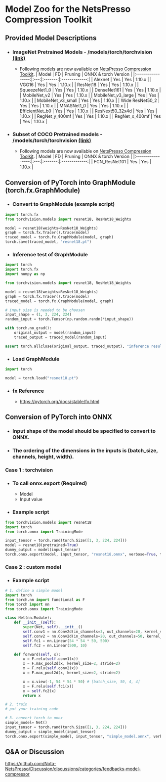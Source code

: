 # Model Zoo for the NetsPresso Compression Toolkit
## Provided Model Descriptions
* ### ImageNet Pretrained Models - /models/torch/torchvision [(link)](https://pytorch.org/vision/0.8/models.html#classification)
  * Following models are now available on [NetsPresso Compression Toolkit](https://compression.netspresso.ai/).
    |       Model       |  FD | Pruning |   ONNX & torch Version    |
    |:-----------------:|:---:|:-------:|:-------------:|
    |      Alexnet      | Yes |   Yes   | 1.10.x        |
    |       VGG16       | Yes |   Yes   | 1.10.x        |
    |      ResNet18     | Yes |   Yes   | 1.10.x        |
    |   SqueezeNet1_0   | Yes |   Yes   | 1.10.x        |
    |    DenseNet161    | Yes |   Yes   | 1.10.x        |
    |     MobileNet_v2    | Yes |   Yes   | 1.10.x        |
    |    MobileNet_v3_large    | Yes |   Yes   | 1.10.x        |
    |    MobileNet_v3_small    | Yes |   Yes   | 1.10.x        |
    |     Wide ResNet50_2     | Yes |   Yes   | 1.10.x        |
    |    MNASNet1_0    | Yes |   Yes   | 1.10.x        |
    |    EfficientNet_b0    | Yes |   Yes   | 1.10.x        |
    |    ResNext50_32x4d    | Yes |   Yes   | 1.10.x        |
    |    RegNet_y_400mf    | Yes |   Yes   | 1.10.x        |
    | RegNet_x_400mf | Yes |   Yes   | 1.10.x        |
* ### Subset of COCO Pretrained models - /models/torch/torchvision [(link)](https://pytorch.org/vision/0.8/models.html#semantic-segmentation)
  * Following models are now available on [NetsPresso Compression Toolkit](https://compression.netspresso.ai/).
    |       Model       |  FD | Pruning |   ONNX & torch Version    |
    |:-----------------:|:---:|:-------:|:-------------:|
    | FCN_ResNet101 | Yes | Yes | 1.10.x        |



## Conversion of PyTorch into GraphModule (torch.fx.GraphModule)

* ### Convert to GraphModule (example script)

```python
import torch.fx
from torchvision.models import resnet18, ResNet18_Weights

model = resnet18(weights=ResNet18_Weights)
graph = torch.fx.Tracer().trace(model)
traced_model = torch.fx.GraphModule(model, graph)
torch.save(traced_model, "resnet18.pt")
```



* ### Inference test of GraphModule

```python
import torch
import torch.fx
import numpy as np

from torchvision.models import resnet18, ResNet18_Weights

model = resnet18(weights=ResNet18_Weights)
graph = torch.fx.Tracer().trace(model)
traced_model = torch.fx.GraphModule(model, graph)

# input size is needed to be choosen
input_shape = (1, 3, 224, 224)
random_input = torch.Tensor(np.random.randn(*input_shape))

with torch.no_grad():
    original_output = model(random_input)
    traced_output = traced_model(random_input)

assert torch.allclose(original_output, traced_output), "inference result is not equal!"
```



* ### Load GraphModule
```python
import torch

model = torch.load("resnet18.pt")

```


* ### fx Reference

  - https://pytorch.org/docs/stable/fx.html




## Conversion of PyTorch into ONNX

* ### Input shape of the model should be specified to convert to ONNX.
* ### The ordering of the dimensions in the inputs is **(batch_size, channels, height, width)**.

### **Case 1 : torchvision**

* ### To call onnx.export (Required)
  * Model
  * Input value



* ### Example script
```python
from torchvision.models import resnet18
import torch
from torch.onnx import TrainingMode

input_tensor = torch.rand(torch.Size([1, 3, 224, 224]))
model = resnet18(pretrained=True)
dummy_output = model(input_tensor)
torch.onnx.export(model, input_tensor, "resnet18.onnx", verbose=True, training=TrainingMode.TRAINING)
```


### **Case 2 : custom model**

* ### Example script
```python
# 1. define a simple model
import torch
from torch.nn import functional as F
from torch import nn
from torch.onnx import TrainingMode

class Net(nn.Module):
    def __init__(self):
        super(Net, self).__init__()
        self.conv1 = nn.Conv2d(in_channels=3, out_channels=20, kernel_size=3, stride=1)
        self.conv2 = nn.Conv2d(in_channels=20, out_channels=50, kernel_size=3, stride=1)
        self.fc1 = nn.Linear(54 * 54 * 50, 500)
        self.fc2 = nn.Linear(500, 10)

    def forward(self, x):
        x = F.relu(self.conv1(x))
        x = F.max_pool2d(x, kernel_size=2, stride=2)
        x = F.relu(self.conv2(x))
        x = F.max_pool2d(x, kernel_size=2, stride=2)

        x = x.view(-1, 54 * 54 * 50) # [batch_size, 50, 4, 4]
        x = F.relu(self.fc1(x))
        x = self.fc2(x)
        return x

# 2. train
# put your training code

# 3. convert torch to onnx
simple_model= Net()
input_tensor = torch.rand(torch.Size([1, 3, 224, 224]))
dummy_output = simple_model(input_tensor)
torch.onnx.export(simple_model, input_tensor, "simple_model.onnx", verbose=True, training=TrainingMode.TRAINING)
```





## Q&A or Discussion

https://github.com/Nota-NetsPresso/Discussion/discussions/categories/feedbacks-model-compressor
